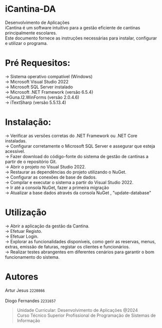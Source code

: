 #  iCantina-DA
Desenvolvimento de Aplicações<br>
iCantina é um software intuitivo para a gestão eficiente de cantinas principalmente escolares. <br>
Este documento fornece as instruções necessárias para instalar, configurar e utilizar o programa.<br>

#  Pré Requesitos:
-> Sistema operativo compatível (Windows)<br>
-> Microsoft Visual Studio 2022<br>
-> Microsoft SQL Server instalado<br>
-> Microsoft .NET Framework (versão 6.5.4)<br>
->Guna.I2.WinForms (versão 2.0.4.6)<br>
-> iTextSharp (versão 5.5.13.4)<br>

#  Instalação:
-> Verificar as versões corretas do .NET Framework ou .NET Core instaladas.<br>
-> Configurar corretamente o Microsoft SQL Server e assegurar que esteja acessível.<br>
-> Fazer download do código-fonte do sistema de gestão de cantinas a partir de o repositório Git.<br>
-> Abrir o projeto no Visual Studio 2022.<br>
-> Restaurar as dependências do projeto utilizando o NuGet.<br>
-> Configurar as conexões de base de dados.<br>
-> Compilar e executar o sistema a partir do Visual Studio 2022.<br>
-> Ir até a consola NuGet, fazer a primeira migração<br>
-> Atualizar a base dados  através da consola NuGet , "update-database"<br>

# Utilização
-> Abrir a aplicação da gestão da Cantina.<br>
-> Efetuar Registo.<br>
-> Efetuar Login.<br>
-> Explorar as funcionalidades disponíveis, como gerir as reservas, menus, extras, emissão de faturas, registar os clientes e funcionários.<br>
-> Realizar testes abrangentes em diferentes cenários para garantir o bom funcionamento do sistema.<br>

# Autores
Artur Jesus `2220866`<br>
<br> Diogo Fernandes `2231657`

>Unidade Curricular: Desenvolvimento de Aplicações @2024
> <br> Curso Técnico Superior Profissional de Programação de Sistemas de Informação
